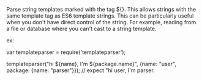 Parse string templates marked with the tag ${}.
This allows strings with the same template tag as
ES6 template strings.  This can be particularly useful
when you don't have direct control of the string.
For example, reading from a file or database where 
you can't cast to a string template.

ex: 

var templateparser = require('templateparser');

templateparser("hi ${name}, I'm ${package.name}", {name: "user", package: {name: "parser"}});
// expect "hi user, I'm parser.
